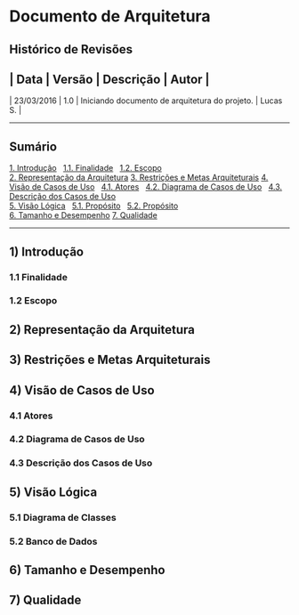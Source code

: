 # Documento de Arquitetura

## Histórico de Revisões

|      Data     | Versão | Descrição                                                                | Autor         |
------------------------------------------------------------------------------------------------------------------
|  23/03/2016   |  1.0   | Iniciando documento de arquitetura do projeto.                           | Lucas S.      |


-------------------------------------------------------------------

## Sumário

[1. Introdução](#1-introdução)
&nbsp;&nbsp;[1.1. Finalidade](#11-finalidade)
&nbsp;&nbsp;[1.2. Escopo](#12-escopo)    
[2. Representação da Arquitetura](#2-representação-da-arquitetura)
[3. Restrições e Metas Arquiteturais](#3-restrições-e-metas-arquiteturais)
[4. Visão de Casos de Uso](#4-visão-de-casos-de-uso)
&nbsp;&nbsp;[4.1. Atores](#41-atores)
&nbsp;&nbsp;[4.2. Diagrama de Casos de Uso](#42-diagrama-de-casos-de-uso)
&nbsp;&nbsp;[4.3. Descrição dos Casos de Uso](#43-descrição-dos-casos-de-uso)    
[5. Visão Lógica](#5-visão-lógica)
&nbsp;&nbsp;[5.1. Propósito](#51-diagrama-de-classes)
&nbsp;&nbsp;[5.2. Propósito](#52-banco-de-dados)    
[6. Tamanho e Desempenho](#6-tamanho-e-desempenho)
[7. Qualidade](#7-qualidade)

-------------------------------------------------------------------

## 1) Introdução

### 1.1 Finalidade

### 1.2 Escopo

## 2) Representação da Arquitetura

## 3) Restrições e Metas Arquiteturais

## 4) Visão de Casos de Uso

### 4.1 Atores

### 4.2 Diagrama de Casos de Uso

### 4.3 Descrição dos Casos de Uso

## 5) Visão Lógica

### 5.1 Diagrama de Classes

### 5.2 Banco de Dados

## 6) Tamanho e Desempenho

## 7) Qualidade